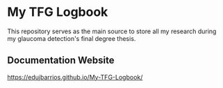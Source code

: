 # My TFG Logbook

This repository serves as the main source to store all my research during my glaucoma detection's final degree thesis.

##  Documentation Website
https://edujbarrios.github.io/My-TFG-Logbook/
